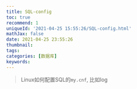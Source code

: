 ```yaml
---
title: SQL-config
toc: true
recommend: 1
uniqueId: '2021-04-25 15:55:26/SQL-config.html'
mathJax: false
date: 2021-04-25 23:55:26
thumbnail:
tags:
categories: [数据库]
keywords:
---
```

> Linux如何配置SQL的`my.cnf`, 比如log

<!-- more -->


